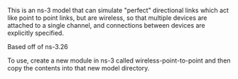 This is an ns-3 model that can simulate "perfect" directional links which act 
like point to point links, but are wireless, so that multiple devices are 
attached to a single channel, and connections between devices are explicitly 
specified.  

Based off of ns-3.26 

To use, create a new module in ns-3 called wireless-point-to-point and then 
copy the contents into that new model directory. 